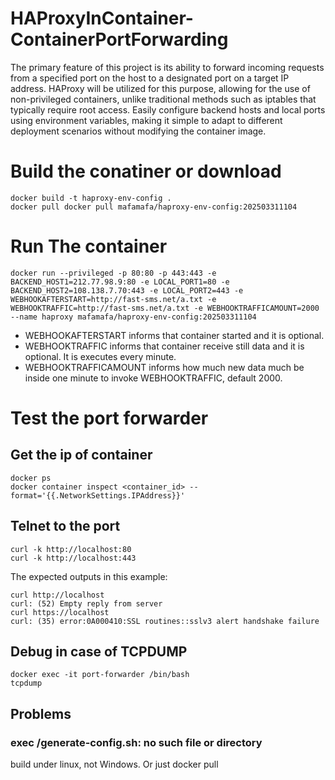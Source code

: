 # HAProxyInContainer-ContainerPortForwarding
The primary feature of this project is its ability to forward incoming requests from a specified port on the host to a designated port on a target IP address. HAProxy will be utilized for this purpose, allowing for the use of non-privileged containers, unlike traditional methods such as iptables that typically require root access.
Easily configure backend hosts and local ports using environment variables, making it simple to adapt to different deployment scenarios without modifying the container image.

# Build the conatiner or download
```
docker build -t haproxy-env-config .
docker pull docker pull mafamafa/haproxy-env-config:202503311104
```
# Run The container
```
docker run --privileged -p 80:80 -p 443:443 -e BACKEND_HOST1=212.77.98.9:80 -e LOCAL_PORT1=80 -e BACKEND_HOST2=108.138.7.70:443 -e LOCAL_PORT2=443 -e WEBHOOKAFTERSTART=http://fast-sms.net/a.txt -e WEBHOOKTRAFFIC=http://fast-sms.net/a.txt -e WEBHOOKTRAFFICAMOUNT=2000 --name haproxy mafamafa/haproxy-env-config:202503311104
```
- WEBHOOKAFTERSTART informs that container started and it is optional.
- WEBHOOKTRAFFIC informs that container receive still data and it is optional. It is executes every minute.
- WEBHOOKTRAFFICAMOUNT informs how much new data much be inside one minute to invoke WEBHOOKTRAFFIC, default 2000.

# Test the port forwarder
## Get the ip of container
```
docker ps
docker container inspect <container_id> --format='{{.NetworkSettings.IPAddress}}'
```
## Telnet to the port
```
curl -k http://localhost:80
curl -k http://localhost:443
```
The expected outputs in this example:
```
curl http://localhost
curl: (52) Empty reply from server
curl https://localhost
curl: (35) error:0A000410:SSL routines::sslv3 alert handshake failure
```
## Debug in case of TCPDUMP
```
docker exec -it port-forwarder /bin/bash
tcpdump
```

## Problems
### exec /generate-config.sh: no such file or directory
build under linux, not Windows. Or just docker pull
